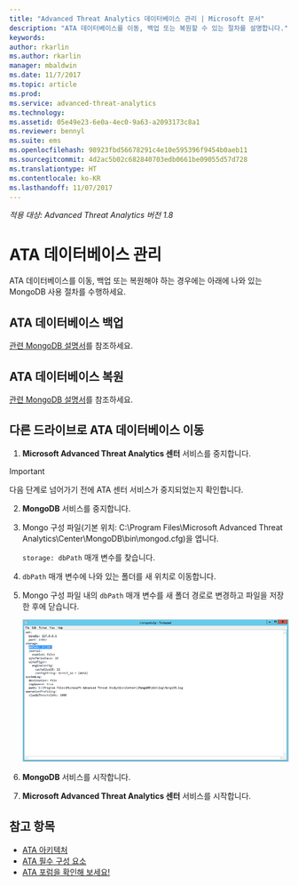 ```yaml
---
title: "Advanced Threat Analytics 데이터베이스 관리 | Microsoft 문서"
description: "ATA 데이터베이스를 이동, 백업 또는 복원할 수 있는 절차를 설명합니다."
keywords: 
author: rkarlin
ms.author: rkarlin
manager: mbaldwin
ms.date: 11/7/2017
ms.topic: article
ms.prod: 
ms.service: advanced-threat-analytics
ms.technology: 
ms.assetid: 05e49e23-6e0a-4ec0-9a63-a2093173c8a1
ms.reviewer: bennyl
ms.suite: ems
ms.openlocfilehash: 98923fbd56678291c4e10e595396f9454b0aeb11
ms.sourcegitcommit: 4d2ac5b02c682840703edb0661be09055d57d728
ms.translationtype: HT
ms.contentlocale: ko-KR
ms.lasthandoff: 11/07/2017
---
```

*적용 대상: Advanced Threat Analytics 버전 1.8*



# <a name="ata-database-management"></a>ATA 데이터베이스 관리
ATA 데이터베이스를 이동, 백업 또는 복원해야 하는 경우에는 아래에 나와 있는 MongoDB 사용 절차를 수행하세요.

## <a name="backing-up-the-ata-database"></a>ATA 데이터베이스 백업
[관련 MongoDB 설명서](http://docs.mongodb.org/manual/administration/backup/)를 참조하세요.

## <a name="restoring-the-ata-database"></a>ATA 데이터베이스 복원
[관련 MongoDB 설명서](http://docs.mongodb.org/manual/administration/backup/)를 참조하세요.

## <a name="moving-the-ata-database-to-another-drive"></a>다른 드라이브로 ATA 데이터베이스 이동

1.  **Microsoft Advanced Threat Analytics 센터** 서비스를 중지합니다.
> [!Important] 
> 다음 단계로 넘어가기 전에 ATA 센터 서비스가 중지되었는지 확인합니다.

2.  **MongoDB** 서비스를 중지합니다.

3.  Mongo 구성 파일(기본 위치: C:\Program Files\Microsoft Advanced Threat Analytics\Center\MongoDB\bin\mongod.cfg)을 엽니다.

    `storage: dbPath` 매개 변수를 찾습니다.

4.  `dbPath` 매개 변수에 나와 있는 폴더를 새 위치로 이동합니다.

5.  Mongo 구성 파일 내의 `dbPath` 매개 변수를 새 폴더 경로로 변경하고 파일을 저장한 후에 닫습니다.

    ![MongoDB 구성 이미지 수정](media/ATA-mongoDB-moveDB.png)

6.  **MongoDB** 서비스를 시작합니다.

7. **Microsoft Advanced Threat Analytics 센터** 서비스를 시작합니다.

## <a name="see-also"></a>참고 항목
- [ATA 아키텍처](ata-architecture.md)
- [ATA 필수 구성 요소](ata-prerequisites.md)
- [ATA 포럼을 확인해 보세요!](https://social.technet.microsoft.com/Forums/security/home?forum=mata)


